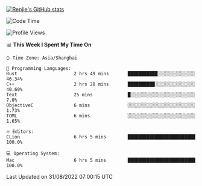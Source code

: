 [![Renjie's GitHub stats](https://github-readme-stats.vercel.app/api?username=liurenjie1024&show_icons=true&theme=chartreuse-dark)](https://github.com/anuraghazra/github-readme-stats)

<!--START_SECTION:waka-->
![Code Time](http://img.shields.io/badge/Code%20Time-134%20hrs%2021%20mins-blue)

![Profile Views](http://img.shields.io/badge/Profile%20Views-19-blue)

📊 **This Week I Spent My Time On** 

```text
⌚︎ Time Zone: Asia/Shanghai

💬 Programming Languages: 
Rust                     2 hrs 49 mins       ███████████░░░░░░░░░░░░░░   46.34% 
C++                      2 hrs 28 mins       ██████████░░░░░░░░░░░░░░░   40.69% 
Text                     25 mins             █░░░░░░░░░░░░░░░░░░░░░░░░   7.0% 
ObjectiveC               6 mins              ░░░░░░░░░░░░░░░░░░░░░░░░░   1.73% 
TOML                     6 mins              ░░░░░░░░░░░░░░░░░░░░░░░░░   1.65%

🔥 Editors: 
CLion                    6 hrs 5 mins        █████████████████████████   100.0%

💻 Operating System: 
Mac                      6 hrs 5 mins        █████████████████████████   100.0%

```


 Last Updated on 31/08/2022 07:00:15 UTC
<!--END_SECTION:waka-->

